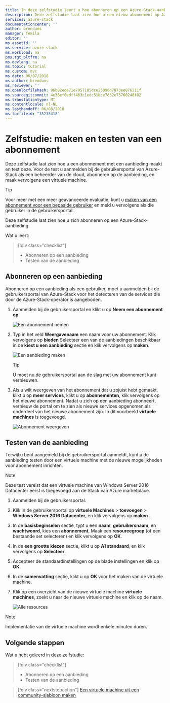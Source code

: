 ```yaml
---
title: In deze zelfstudie leert u hoe abonneren op een Azure-Stack-aanbieding | Microsoft Docs
description: Deze zelfstudie laat zien hoe u een nieuw abonnement op Azure-Stack-services maken en testen van de aanbieding door het maken van een virtuele machine.
services: azure-stack
documentationcenter: ''
author: brenduns
manager: femila
editor: ''
ms.assetid: ''
ms.service: azure-stack
ms.workload: na
pms.tgt_pltfrm: na
ms.devlang: na
ms.topic: tutorial
ms.custom: mvc
ms.date: 06/07/2018
ms.author: brenduns
ms.reviewer: ''
ms.openlocfilehash: 96b82ede71e7957105dce25096d7873ee876211f
ms.sourcegitcommit: 4e36ef0edff463c1edc51bce7832e75760248f82
ms.translationtype: MT
ms.contentlocale: nl-NL
ms.lasthandoff: 06/08/2018
ms.locfileid: "35238418"
---
```

# <a name="tutorial-create-and-test-a-subscription"></a>Zelfstudie: maken en testen van een abonnement
Deze zelfstudie laat zien hoe u een abonnement met een aanbieding maakt en test deze. Voor de test u aanmelden bij de gebruikersportal van Azure-Stack als een beheerder van de cloud, abonneren op de aanbieding, en maak vervolgens een virtuele machine.

> [!TIP]
> Voor meer met een meer geavanceerde evaluatie, kunt u [maken van een abonnement voor een bepaalde gebruiker](https://docs.microsoft.com/azure/azure-stack/azure-stack-subscribe-plan-provision-vm#create-a-subscription-as-a-cloud-operator) en meld u vervolgens als die gebruiker in de gebruikersportal. 

Deze zelfstudie laat zien hoe u zich abonneren op een Azure-Stack-aanbieding.

Wat u leert:

> [!div class="checklist"]
> * Abonneren op een aanbieding 
> * Testen van de aanbieding

## <a name="subscribe-to-an-offer"></a>Abonneren op een aanbieding
Abonneren op een aanbieding als een gebruiker, moet u aanmelden bij de gebruikersportal van Azure-Stack voor het detecteren van de services die door de Azure-Stack-operator is aangeboden.

1. Aanmelden bij de gebruikersportal en klikt u op **Neem een abonnement op**.

   ![Een abonnement nemen](media/azure-stack-subscribe-services/get-subscription.png)

2. Typ in het veld **Weergavenaam** een naam voor uw abonnement. Klik vervolgens op **bieden** Selecteer een van de aanbiedingen beschikbaar in de **kiest u een aanbieding** sectie en klik vervolgens op **maken**.

   ![Een aanbieding maken](media/azure-stack-subscribe-services/create-subscription.png)

   > [!TIP]
   > U moet nu de gebruikersportal aan de slag met uw abonnement kunt vernieuwen.

3. Als u wilt weergeven van het abonnement dat u zojuist hebt gemaakt, klikt u op **meer services**, klikt u op **abonnementen**, klik vervolgens op het nieuwe abonnement. Nadat u zich op een aanbieding abonneert, vernieuw de portal om te zien als nieuwe services opgenomen als onderdeel van het nieuwe abonnement zijn. In dit voorbeeld **virtuele machines** is toegevoegd.

   ![Abonnement weergeven](media/azure-stack-subscribe-services/view-subscription.png)


## <a name="test-the-offer"></a>Testen van de aanbieding
Terwijl u bent aangemeld bij de gebruikersportal aanmeldt, kunt u de aanbieding testen door een virtuele machine met de nieuwe mogelijkheden voor abonnement inrichten. 

> [!NOTE]
> Deze test vereist dat een virtuele machine van Windows Server 2016 Datacenter eerst is toegevoegd aan de Stack van Azure marketplace. 

1. Aanmelden bij de gebruikersportal.

2. Klik in de gebruikersportal op **virtuele Machines** > **toevoegen** > **Windows Server 2016 Datacenter**, en klik vervolgens op **maken** .

3. In de **basisbeginselen** sectie, typt u een **naam**, **gebruikersnaam**, en **wachtwoord**, kies een **abonnement**, Maak een **resourcegroep** (of een bestaande set selecteren) en klik vervolgens op **OK**.

4. In de **een grootte kiezen** sectie, klikt u op **A1 standaard**, en klik vervolgens op **Selecteer**.  

5. Accepteer de standaardinstellingen op de blade instellingen en klik op **OK**.

6. In de **samenvatting** sectie, klikt u op **OK** voor het maken van de virtuele machine.  

7. Klik op een overzicht van de nieuwe virtuele machine **virtuele machines**, zoekt u naar de nieuwe virtuele machine en klik op de naam.

    ![Alle resources](media/azure-stack-subscribe-services/view-vm.png)

> [!NOTE]
> Implementatie van de virtuele machine wordt enkele minuten duren.


## <a name="next-steps"></a>Volgende stappen

Wat u hebt geleerd in deze zelfstudie:

> [!div class="checklist"]
> * Abonneren op een aanbieding 
> * Testen van de aanbieding


> [!div class="nextstepaction"]
> [Een virtuele machine uit een community-sjabloon maken](azure-stack-create-vm-template.md)